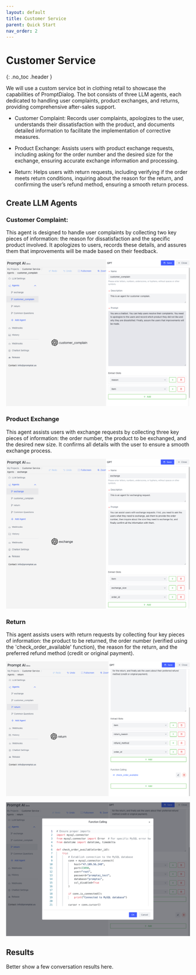 ```yaml
---
layout: default 
title: Customer Service
parent: Quick Start 
nav_order: 2
---
```


# Customer Service
{: .no_toc .header }

We will use a custom service bot in clothing retail to showcase the capabilities of PromptDialog. The bot consists of three LLM agents, each dedicated to handling user complaints, product exchanges, and returns, providing comprehensive after-sales support.

- Customer Complaint: Records user complaints, apologizes to the user, understands their dissatisfaction with the product, and documents detailed information to facilitate the implementation of corrective measures.

- Product Exchange: Assists users with product exchange requests, including asking for the order number and the desired size for the exchange, ensuring accurate exchange information and processing.

- Return: Helps users with return requests, including verifying if the order meets return conditions, inquiring about the reason for the return, and confirming the user’s refund method, ensuring a smooth return process.

<!--- Through the collaboration of these three intelligent agents, PromptDialog provides clothing retail businesses with comprehensive after-sales service capabilities, covering the entire process from complaints to exchanges and returns, ensuring efficient service and customer satisfaction. --->

## Create LLM Agents

### Customer Complaint:
This agent is designed to handle user complaints by collecting two key pieces of information: the reason for dissatisfaction and the specific product involved. It apologizes to users, records these details, and assures them that improvements will be made based on their feedback.

![customer_complain.png](customer_complain.png)

### Product Exchange
This agent assists users with exchange requests by collecting three key pieces of information: the order number, the product to be exchanged, and the desired new size. It confirms all details with the user to ensure a smooth exchange process.

![exchange.png](exchange.png)

### Return
This agent assists users with return requests by collecting four key pieces of information: the product to be returned, the order number (verified using the 'check_order_available' function), the reason for the return, and the preferred refund method (credit or original payment).

![return.png](return.png)

![function-calling.png](function-calling.png)

## Results
Better show a few conversation results here.

<!-- Realization effect:

- Handle user exchange requests, including asking for the order number and the desired size for the exchange, ensuring the accuracy of the exchange information, and processing the request.
- Handle user complaints by recording their concerns, apologizing to the user initially, understanding their dissatisfaction with the product, and documenting detailed information to ensure improvement measures are implemented.
- Handle user return requests, including verifying whether the order meets the return conditions, asking for the reason for the return, and confirming the user's refund method to ensure a smooth return process.
-->


[//]: # (<table>)

[//]: # (  <tr>)

[//]: # (    <td><img src="/assets/images/quick_start/flow/flow-06.png" alt=""></td>)

[//]: # (    <td><img src="/assets/images/quick_start/flow/flow-07.png" alt=""></td>)

[//]: # (  </tr>)

[//]: # (  <tr>)

[//]: # (     <td><img src="/assets/images/quick_start/flow/flow-08.png" alt=""></td>)

[//]: # (  </tr>)

[//]: # (</table>)
